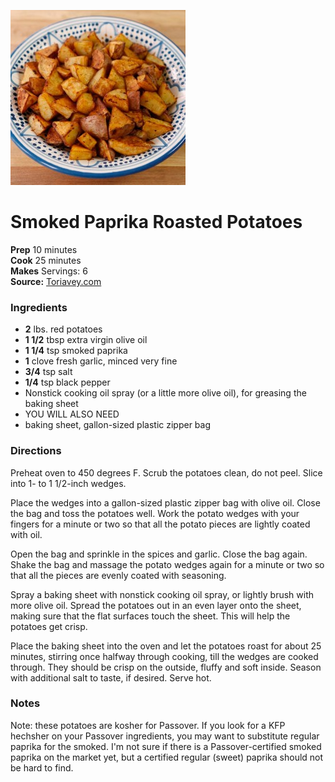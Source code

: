 [![](./images/c4290b9e-7b21-4764-984f-6a60be267cba.jpg)](http://toriavey.com/images/2013/01/Smoked-Paprika-Roasted-Potatoes.jpg)

#  Smoked Paprika Roasted Potatoes


**Prep** 10 minutes  
**Cook** 25 minutes  
**Makes** Servings: 6  
**Source:** [Toriavey.com](http://toriavey.com/toris-kitchen/2013/02/smoked-paprika-roasted-potatoes/)

###  Ingredients

  *  **2** lbs. red potatoes
  *   **1 1/2** tbsp extra virgin olive oil
  *   **1 1/4** tsp smoked paprika
  *   **1** clove fresh garlic, minced very fine
  *   **3/4** tsp salt
  *   **1/4** tsp black pepper
  * Nonstick cooking oil spray (or a little more olive oil), for greasing the baking sheet
  * YOU WILL ALSO NEED
  * baking sheet, gallon-sized plastic zipper bag

###  Directions

Preheat oven to 450 degrees F. Scrub the potatoes clean, do not peel. Slice
into 1- to 1 1/2-inch wedges.

Place the wedges into a gallon-sized plastic zipper bag with olive oil. Close
the bag and toss the potatoes well. Work the potato wedges with your fingers
for a minute or two so that all the potato pieces are lightly coated with oil.

Open the bag and sprinkle in the spices and garlic. Close the bag again. Shake
the bag and massage the potato wedges again for a minute or two so that all
the pieces are evenly coated with seasoning.

Spray a baking sheet with nonstick cooking oil spray, or lightly brush with
more olive oil. Spread the potatoes out in an even layer onto the sheet,
making sure that the flat surfaces touch the sheet. This will help the
potatoes get crisp.

Place the baking sheet into the oven and let the potatoes roast for about 25
minutes, stirring once halfway through cooking, till the wedges are cooked
through. They should be crisp on the outside, fluffy and soft inside. Season
with additional salt to taste, if desired. Serve hot.

###  Notes

Note: these potatoes are kosher for Passover. If you look for a KFP hechsher
on your Passover ingredients, you may want to substitute regular paprika for
the smoked. I'm not sure if there is a Passover-certified smoked paprika on
the market yet, but a certified regular (sweet) paprika should not be hard to
find.

